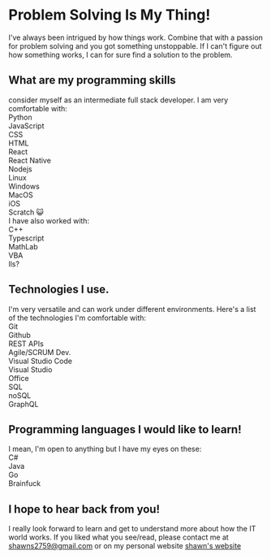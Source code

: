 # Problem Solving Is My Thing!
I've always been intrigued by how things work. Combine that with a passion for problem solving and you got something unstoppable. If I can't figure out how something works, I can for sure find a solution to the problem.

## What are my programming skills
 consider myself as an intermediate full stack developer. I am very comfortable with: <br>
Python  <br>
JavaScript <br>
CSS <br>
HTML <br>
React <br>
React Native <br>
Nodejs <br>
Linux <br>
Windows <br>
MacOS <br>
iOS <br>
Scratch 😺 <br>
I have also worked with: <br>
C++ <br>
Typescript <br>
MathLab <br>
VBA <br>
lls? <br>
## Technologies I use. <br>
I'm very versatile and can work under different environments. Here's a list of the technologies I'm comfortable with: <br>
Git <br>
Github <br>
REST APIs <br>
Agile/SCRUM Dev. <br>
Visual Studio Code <br>
Visual Studio <br>
Office <br>
SQL <br>
noSQL <br>
GraphQL <br>
## Programming languages I would like to learn! <br>
I mean, I'm open to anything but I have my eyes on these: <br>
C# <br>
Java <br>
Go <br>
Brainfuck <br>
## I hope to hear back from you! <br>
I really look forward to learn and get to understand more about how the IT world works. If you liked what you see/read, please contact me at <shawns2759@gmail.com> or on my personal website [shawn's website](website.com)


